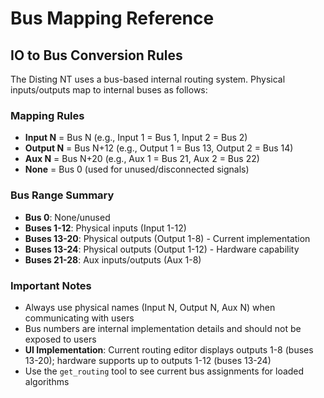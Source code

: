 # Bus Mapping Reference

## IO to Bus Conversion Rules

The Disting NT uses a bus-based internal routing system. Physical inputs/outputs map to internal buses as follows:

### Mapping Rules
- **Input N** = Bus N (e.g., Input 1 = Bus 1, Input 2 = Bus 2)
- **Output N** = Bus N+12 (e.g., Output 1 = Bus 13, Output 2 = Bus 14)  
- **Aux N** = Bus N+20 (e.g., Aux 1 = Bus 21, Aux 2 = Bus 22)
- **None** = Bus 0 (used for unused/disconnected signals)

### Bus Range Summary
- **Bus 0**: None/unused
- **Buses 1-12**: Physical inputs (Input 1-12)
- **Buses 13-20**: Physical outputs (Output 1-8) - Current implementation
- **Buses 13-24**: Physical outputs (Output 1-12) - Hardware capability  
- **Buses 21-28**: Aux inputs/outputs (Aux 1-8)

### Important Notes
- Always use physical names (Input N, Output N, Aux N) when communicating with users
- Bus numbers are internal implementation details and should not be exposed to users
- **UI Implementation**: Current routing editor displays outputs 1-8 (buses 13-20); hardware supports up to outputs 1-12 (buses 13-24)
- Use the `get_routing` tool to see current bus assignments for loaded algorithms